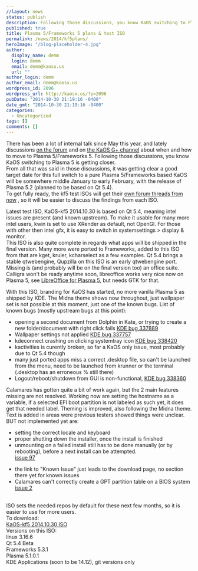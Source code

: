 ```yaml
---
//layout: news
status: publish
description: Following those discussions, you know KaOS switching to Plasma 5 is getting closer. From all that was said in those discussions, it was getting clear a good target date
published: true
title: Plasma 5/Frameworks 5 plans & test ISO
permalink: /news/2014/kf5plans/
heroImage: "/blog-placeholder-4.jpg"
author:
  display_name: demm
  login: demm
  email: demm@kaosx.us
  url: ""
author_login: demm
author_email: demm@kaosx.us
wordpress_id: 2096
wordpress_url: http://kaosx.us/?p=2096
pubDate: "2014-10-30 21:19:16 -0400"
date_gmt: "2014-10-30 21:19:16 -0400"
categories:
  - Uncategorized
tags: []
comments: []
---
```


<p>There has been a lot of internal talk since May this year, and lately discussions <a href="http://kaosx.us/phpBB3/viewtopic.php?f=9&t=682" title="on the forum">on the forum</a> and on <a href="https://plus.google.com/115793168478540780255/posts/6EmVKbqKmEg" title="the KaOS G+ channel">the KaOS G+ channel</a> about when and how to move to Plasma 5/Frameworks 5.  Following those discussions, you know KaOS switching to Plasma 5 is getting closer.<br />
From all that was said in those discussions, it was getting clear a good target date for this full switch to a pure Plasma 5/Frameworks based KaOS will be somewhere middle January to early February, with the release of Plasma 5.2 (planned to be based on Qt 5.4).<br />
To get fully ready, the kf5 test ISOs will get their <a href="http://kaosx.us/phpBB3/viewtopic.php?f=19&t=686#p3464" title="forum thread">own forum threads from now</a> , so it will be easier to discuss the findings from each ISO.</p>
<p>Latest test ISO, KaOS-kf5 2014.10.30 is based on Qt 5.4, meaning intel issues are present (and known upstream).  To make it usable for many more intel users, kwin is set to use XRender as default, not OpenGl.  For those with other then intel gfx, it is easy to switch in systemsettings > display & monitor.<br />
This ISO is also quite complete in regards what apps will be shipped in the final version.  Many more were ported to Frameworks, added to this ISO from that are kget, kruler, kcharselect as a few examples.  Qt 5.4 brings a stable qtwebengine, Qupzilla on this ISO is an early qtwebengine port.  Missing is (and probably will be on the final version too) an office suite.  Calligra won't be ready anytime soon, libreoffice works very nice now on Plasma 5, see <a href="http://kaosx.us/phpBB3/viewtopic.php?f=18&t=683" title="LibreOffice for Plasma 5">LibreOffice for Plasma 5</a>, but needs GTK for that.</p>
<p>With this ISO, branding for KaOS has started, no more vanilla Plasma 5 as shipped by KDE.  The Midna theme shows now throughout, just wallpaper set is not possible at this moment, just one of the known bugs.  List of known bugs (mostly upstream bugs at this point):</p>
<ul>
<li>opening a second document from Dolphin in Kate, or trying to create a new folder/document with right click fails <a href="https://bugs.kde.org/show_bug.cgi?id=337889" title="KDE bug 337889">KDE bug 337889</a></li>
<li>Wallpaper settings not applied <a href="https://bugs.kde.org/show_bug.cgi?id=337757" title="KDE wallpaper bug">KDE bug 337757</a></li>
<li>kdeconnect crashing on clicking systemtray icon <a href="https://bugs.kde.org/show_bug.cgi?id=338420" title="kdeconnect bug">KDE bug 338420</a></li>
<li>kactivities is curently broken, so far a KaOS only issue, most probably due to Qt 5.4 though</li>
<li>many just ported apps miss a correct .desktop file, so can't be launched from the menu, need to be launched from krunner or the terminal (.desktop has an erroneous % still there)</li>
<li>Logout/reboot/shutdown from GUI is non-functional, <a href="https://bugs.kde.org/show_bug.cgi?id=338360" title="KDE bug 338360">KDE bug 338360</a><br />
</ul></p>
<p>Calamares has gotten quite a bit of work again, but the 2 main features missing are not resolved.  Working now are setting the hostname as a variable, if a selected EFI boot partition is not labeled as such yet, it does get that needed label.  Theming is improved, also following the Midna theme.  Text is added in areas were previous testers showed things were unclear.<br />
BUT not implemented yet are:</p>
<ul>
<li>setting the correct locale and keyboard</li>
<li>proper shutting down the installer, once the install is finished</li>
<li>unmounting on a failed install still has to be done manually (or by rebooting), before a next install can be attempted.<br />
 <a href="https://github.com/calamares/calamares/issues/97" title="unmount issue">issue 97</a></li></p>
<li>the link to "Known Issue" just leads to the download page, no section there yet for known issues</li>
<li>Calamares can't correctly create a GPT partition table on a BIOS system <a href="https://github.com/calamares/partitionmanager/issues/2" title="issue 2">issue 2</a></li><br />
</ul></p>
<p>ISO sets the needed repos by default for these next few months, so it is easier to use for more users.<br />
To download:<br />
<a href="http://sourceforge.net/projects/kaosx/files/test-iso/KaOS-kf5-2014.10.30-x86_64.iso" title="KaOS-kf5 2014.10.30 ISO">KaOS-kf5 2014.10.30 ISO</a><br />
Versions on this ISO:<br />
linux 3.16.6<br />
Qt 5.4 Beta<br />
Frameworks 5.3.1<br />
Plasma 5.1.0.1<br />
KDE Applications (soon to be 14.12), git versions only</p>
